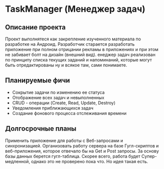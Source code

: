 # TaskManager (Менеджер задач)

## Описание проекта
Проект выполнятеся как закрепление изученного материала по разработке на Андроид. Разработчик старается разработать приложение при полном отрицании рекламы в приложениях и при этом не забивает болт на дизайн (внешний вид). енеджер задач реализован по принципу списка текущих заданий и напоминаний, которые могут быть отредактированы ну и всякое там, сами понимаете.

## Планируемые фичи
* Сокрытие задачи по изменению ее статуса
* Отображение всех задач и невыполненных
* CRUD - операции (Create, Read, Update, Destroy)
* Уведомления приближающихся задач
* Создание фонового процесса отслеживания времени

## Долгосрочные планы
Применить приложение для работы с Веб-запросами и синхронизацией. Организовать работу сервера на базе Гугл-скриптов и веб-приложения, которое отвечало бы на Get и Post запросы. За основу базы данных берется гугл-таблица. Скорее всего, работа будет Супер-медленной, однако это не проверено пока что. Но идея такая есть. 